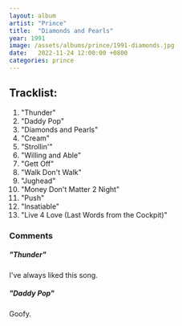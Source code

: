 ```yaml
---
layout: album
artist: "Prince"
title:  "Diamonds and Pearls"
year: 1991
image: /assets/albums/prince/1991-diamonds.jpg
date:   2022-11-24 12:00:00 +0800
categories: prince
---
```


## Tracklist:

1.	"Thunder"
2.	"Daddy Pop"
3.	"Diamonds and Pearls"
4.	"Cream"
5.	"Strollin'"
6.	"Willing and Able"
7.	"Gett Off"
8.	"Walk Don't Walk"
9.	"Jughead"
10.	"Money Don't Matter 2 Night"
11.	"Push"
12.	"Insatiable"
13.	"Live 4 Love (Last Words from the Cockpit)"


### Comments

##### "Thunder"

I've always liked this song.

##### "Daddy Pop"

Goofy.



